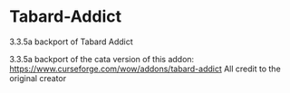 # Tabard-Addict
3.3.5a backport of Tabard Addict

3.3.5a backport of the cata version of this addon: https://www.curseforge.com/wow/addons/tabard-addict
All credit to the original creator
